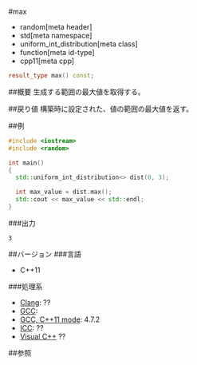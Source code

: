 #max
* random[meta header]
* std[meta namespace]
* uniform_int_distribution[meta class]
* function[meta id-type]
* cpp11[meta cpp]

```cpp
result_type max() const;
```

##概要
生成する範囲の最大値を取得する。


##戻り値
構築時に設定された、値の範囲の最大値を返す。


##例
```cpp
#include <iostream>
#include <random>

int main()
{
  std::uniform_int_distribution<> dist(0, 3);

  int max_value = dist.max();
  std::cout << max_value << std::endl;
}
```

###出力
```
3
```

##バージョン
###言語
- C++11

###処理系
- [Clang](/implementation.md#clang): ??
- [GCC](/implementation.md#gcc): 
- [GCC, C++11 mode](/implementation.md#gcc): 4.7.2
- [ICC](/implementation.md#icc): ??
- [Visual C++](/implementation.md#visual_cpp) ??


##参照


